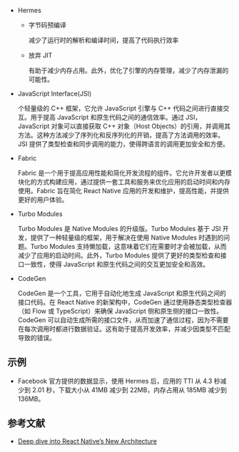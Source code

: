 - Hermes 

  - 字节码预编译

    减少了运行时的解析和编译时间，提高了代码执行效率

  - 放弃 JIT

    有助于减少内存占用。此外，优化了引擎的内存管理，减少了内存泄漏的可能性。

- JavaScript Interface(JSI)

  个轻量级的 C++ 框架，它允许 JavaScript 引擎与 C++ 代码之间进行直接交互。用于提高 JavaScript 和原生代码之间的通信效率。通过 JSI，JavaScript 对象可以直接获取 C++ 对象（Host Objects）的引用，并调用其方法。这种方法减少了序列化和反序列化的开销，提高了方法调用的效率。JSI 提供了类型检查和同步调用的能力，使得跨语言的调用更加安全和方便。

- Fabric

  Fabric 是一个用于提高应用性能和简化开发流程的组件。它允许开发者以更模块化的方式构建应用，通过提供一套工具和服务来优化应用的启动时间和内存使用。Fabric 旨在简化 React Native 应用的开发和维护，提高性能，并提供更好的用户体验。

- Turbo Modules

  Turbo Modules 是 Native Modules 的升级版。Turbo Modules 基于 JSI 开发，提供了一种轻量级的框架，用于解决在使用 Native Modules 时遇到的问题。Turbo Modules 支持懒加载，这意味着它们在需要时才会被加载，从而减少了应用的启动时间。此外，Turbo Modules 提供了更好的类型检查和接口一致性，使得 JavaScript 和原生代码之间的交互更加安全和高效。

- CodeGen

  CodeGen 是一个工具，它用于自动化地生成 JavaScript 和原生代码之间的接口代码。在 React Native 的新架构中，CodeGen 通过使用静态类型检查器（如 Flow 或 TypeScript）来确保 JavaScript 侧和原生侧的接口一致性。CodeGen 可以自动生成所需的接口文件，从而加速了通信过程，因为不需要在每次调用时都进行数据验证。这有助于提高开发效率，并减少因类型不匹配导致的错误。

## 示例

- Facebook 官方提供的数据显示，使用 Hermes 后，应用的 TTI 从 4.3 秒减少到 2.01 秒，下载大小从 41MB 减少到 22MB，内存占用从 185MB 减少到 136MB。

## 参考文献

- [Deep dive into React Native’s New Architecture](https://medium.com/coox-tech/deep-dive-into-react-natives-new-architecture-fb67ae615ccd)
